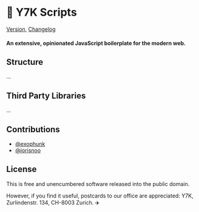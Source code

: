 # 🤡 Y7K Scripts 

 [Version](project.json), [Changelog](changelog.md)

#### An extensive, opinionated JavaScript boilerplate for the modern web.

## Structure

... 

## Third Party Libraries

...

##  Contributions
* [@exophunk](https://github.com/exophunk)
* [@jorisnoo](https://github.com/jorisnoo)

## License

This is free and unencumbered software released into the public domain.

However, if you find it useful, postcards to our office are appreciated: Y7K, Zurlindenstr. 134, CH-8003 Zurich. ✈️ 







